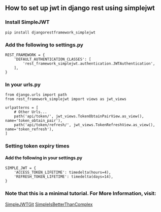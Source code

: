 ## How to set up jwt in django rest using simplejwt

### Install SimpleJWT

```
pip install djangorestframework_simplejwt
```

### Add the following to settings.py

```
REST_FRAMEWORK = {
    'DEFAULT_AUTHENTICATION_CLASSES': [
        'rest_framework_simplejwt.authentication.JWTAuthentication',
    ],
}
```

### In your urls.py

```
from django.urls import path
from rest_framework_simplejwt import views as jwt_views

urlpatterns = [
    # Other Urls...
    path('api/token/', jwt_views.TokenObtainPairView.as_view(), name='token_obtain_pair'),
    path('api/token/refresh/', jwt_views.TokenRefreshView.as_view(), name='token_refresh'),
]
```

### Setting token expiry times
#### Add the following in your settings.py
```
SIMPLE_JWT = {
    'ACCESS_TOKEN_LIFETIME': timedelta(hours=4),
    'REFRESH_TOKEN_LIFETIME': timedelta(days=14),
}
```


### Note that this is a minimal tutorial. For More Information, visit:

[SimpleJWTGit](https://github.com/jazzband/djangorestframework-simplejwt)
[SimpleIsBetterThanComplex](https://simpleisbetterthancomplex.com/tutorial/2018/12/19/how-to-use-jwt-authentication-with-django-rest-framework.html)
